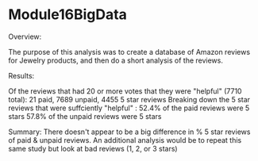 # Module16BigData

Overview:

  The purpose of this analysis was to create a database of Amazon reviews for Jewelry products, and then do a short analysis of the reviews.
  
Results:

  Of the reviews that had 20 or more votes that they were "helpful" (7710 total):
    21 paid, 7689 unpaid, 4455 5 star reviews
  Breaking down the 5 star reviews that were suffciently "helpful" :
    52.4% of the paid reviews were 5 stars
    57.8% of the unpaid reviews were 5 stars
 
 Summary:
    There doesn't appear to be a big difference in % 5 star reviews of paid & unpaid reviews.
    An additional analysis would be to repeat this same study but look at bad reviews (1, 2, or 3 stars)
